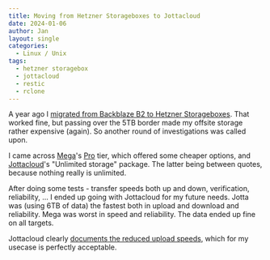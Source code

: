 ```yaml
---
title: Moving from Hetzner Storageboxes to Jottacloud
date: 2024-01-06
author: Jan
layout: single
categories:
  - Linux / Unix
tags:
  - hetzner storagebox
  - jottacloud
  - restic
  - rclone
---
```


A year ago I [migrated from Backblaze B2 to Hetzner Storageboxes](/2023/02/01/hetzner-storagebox-backups/). That worked fine, but passing over the 5TB border made my offsite storage rather expensive (again). So another round of investigations was called upon.

I came across [Mega](https://mega.nz)'s [Pro](https://mega.nz/pro) tier, which offered some cheaper options, and [Jottacloud](https://jottacloud.com)'s "Unlimited storage" package. The latter being between quotes, because nothing really is unlimited.

After doing some tests - transfer speeds both up and down, verification, reliability, ... I ended up going with Jottacloud for my future needs. Jotta was (using 6TB of data) the fastest both in upload and download and reliability. Mega was worst in speed and reliability. The data ended up fine on all targets.

Jottacloud clearly [documents the reduced upload speeds](https://docs.jottacloud.com/en/articles/3271114-reduced-upload-speed), which for my usecase is perfectly acceptable. 
